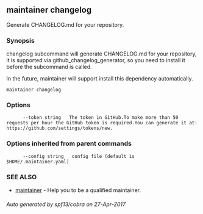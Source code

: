 ## maintainer changelog

Generate CHANGELOG.md for your repository.

### Synopsis


changelog subcommand will generate CHANGELOG.md for your repository, it is supported
via github_changelog_generator, so you need to install it before the subcommand is called.

In the future, maintainer will support install this dependency automatically.

```
maintainer changelog
```

### Options

```
      --token string   The token in GitHub.To make more than 50 requests per hour the GitHub token is required.You can generate it at: https://github.com/settings/tokens/new.
```

### Options inherited from parent commands

```
      --config string   config file (default is $HOME/.maintainer.yaml)
```

### SEE ALSO
* [maintainer](maintainer.md)	 - Help you to be a qualified maintainer.

###### Auto generated by spf13/cobra on 27-Apr-2017
